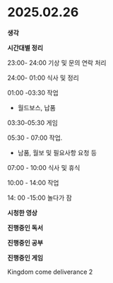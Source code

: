 # 2025.02.26



**생각**





**시간대별 정리**

23:00- 24:00 기상 및 문의 연락 처리 

24:00- 01:00 식사 및 정리

01:00 -03:30 작업 

* 월드보스, 납품 

03:30-05:30 게임 

05:30 - 07:00 작업.

* 남품, 월보 및 필요사항 요청 등

07:00 - 10:00 식사 및 휴식 

10:00 - 14:00 작업 

14: 00 -15:00 놀다가 잠 



**시청한 영상**



**진행중인 독서**





**진행중인 공부**



**진행중인 게임** 

Kingdom come deliverance 2
